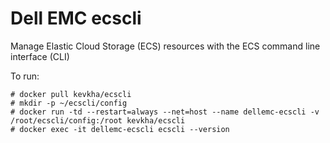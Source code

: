 # Dell EMC ecscli
Manage Elastic Cloud Storage (ECS) resources with the ECS command line interface (CLI)

To run:

    # docker pull kevkha/ecscli
    # mkdir -p ~/ecscli/config
    # docker run -td --restart=always --net=host --name dellemc-ecscli -v /root/ecscli/config:/root kevkha/ecscli
    # docker exec -it dellemc-ecscli ecscli --version
